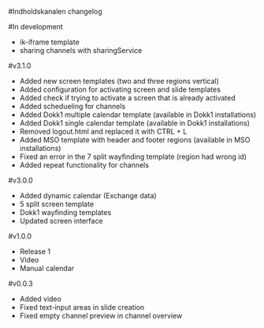 #Indholdskanalen changelog

#In development
* ik-iframe template
* sharing channels with sharingService

#v3.1.0
* Added new screen templates (two and three regions vertical)
* Added configuration for activating screen and slide templates
* Added check if trying to activate a screen that is already activated
* Added schedueling for channels
* Added Dokk1 multiple calendar template (available in Dokk1 installations)
* Added Dokk1 single calendar template (available in Dokk1 installations)
* Removed logout.html and replaced it with CTRL + L
* Added MSO template with header and footer regions (available in MSO installations)
* Fixed an error in the 7 split wayfinding template (region had wrong id)
* Added repeat functionality for channels


#v3.0.0
* Added dynamic calendar (Exchange data)
* 5 split screen template
* Dokk1 wayfinding templates
* Updated screen interface

#v1.0.0
* Release 1
* Video
* Manual calendar

#v0.0.3
* Added video
* Fixed text-input areas in slide creation
* Fixed empty channel preview in channel overview
